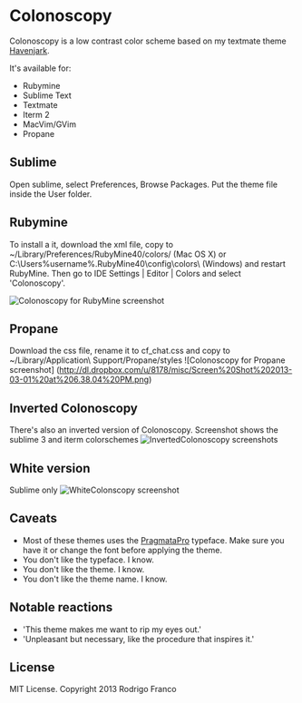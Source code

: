 Colonoscopy
===========

Colonoscopy is a low contrast color scheme based on my textmate theme [Havenjark](https://github.com/caffo/havenjark).

It's available for:

* Rubymine
* Sublime Text
* Textmate
* Iterm 2
* MacVim/GVim
* Propane

## Sublime
Open sublime, select Preferences, Browse Packages. Put the theme file inside the User folder.

## Rubymine
To install a it, download the xml file, copy to ~/Library/Preferences/RubyMine40/colors/ (Mac OS X) or C:\Users\%username%.RubyMine40\config\colors\ (Windows) and restart RubyMine. Then go to IDE Settings | Editor | Colors and select 'Colonoscopy'.

![Colonoscopy for RubyMine screenshot](http://caffo.baconfile.com.s3.amazonaws.com/colonoscopy.png)

## Propane

Download the css file, rename it to cf_chat.css and copy to ~/Library/Application\ Support/Propane/styles
![Colonoscopy for Propane screenshot]
(http://dl.dropbox.com/u/8178/misc/Screen%20Shot%202013-03-01%20at%206.38.04%20PM.png)


## Inverted Colonoscopy
There's also an inverted version of Colonoscopy. Screenshot shows the sublime 3 and iterm colorschemes
![InvertedColonoscopy screenshots](http://dl.dropboxusercontent.com/u/8178/Screenshots/s18sguop7wj9.png)

## White version
Sublime only
![WhiteColonscopy screenshot](http://dl.dropbox.com/u/8178/Screenshots/95zxyb1ekfl5.png)

## Caveats

* Most of these themes uses the [PragmataPro](http://www.fsd.it/fonts/pragmatapro.htm) typeface. Make sure you have it or change the font before applying the theme.
* You don't like the typeface. I know.
* You don't like the theme. I know.
* You don't like the theme name. I know.

## Notable reactions

* 'This theme makes me want to rip my eyes out.'
* 'Unpleasant but necessary, like the procedure that inspires it.'

## License

MIT License. Copyright 2013 Rodrigo Franco
